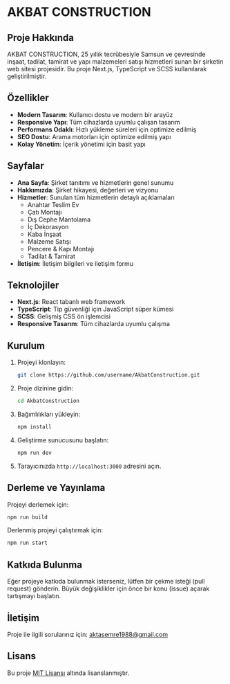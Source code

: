 # AKBAT CONSTRUCTION

## Proje Hakkında

AKBAT CONSTRUCTION, 25 yıllık tecrübesiyle Samsun ve çevresinde inşaat, tadilat, tamirat ve yapı malzemeleri satışı hizmetleri sunan bir şirketin web sitesi projesidir. Bu proje Next.js, TypeScript ve SCSS kullanılarak geliştirilmiştir.

## Özellikler

- **Modern Tasarım**: Kullanıcı dostu ve modern bir arayüz
- **Responsive Yapı**: Tüm cihazlarda uyumlu çalışan tasarım
- **Performans Odaklı**: Hızlı yükleme süreleri için optimize edilmiş
- **SEO Dostu**: Arama motorları için optimize edilmiş yapı
- **Kolay Yönetim**: İçerik yönetimi için basit yapı

## Sayfalar

- **Ana Sayfa**: Şirket tanıtımı ve hizmetlerin genel sunumu
- **Hakkımızda**: Şirket hikayesi, değerleri ve vizyonu
- **Hizmetler**: Sunulan tüm hizmetlerin detaylı açıklamaları
  - Anahtar Teslim Ev
  - Çatı Montajı
  - Dış Cephe Mantolama
  - İç Dekorasyon
  - Kaba İnşaat
  - Malzeme Satışı
  - Pencere & Kapı Montajı
  - Tadilat & Tamirat
- **İletişim**: İletişim bilgileri ve iletişim formu

## Teknolojiler

- **Next.js**: React tabanlı web framework
- **TypeScript**: Tip güvenliği için JavaScript süper kümesi
- **SCSS**: Gelişmiş CSS ön işlemcisi
- **Responsive Tasarım**: Tüm cihazlarda uyumlu çalışma

## Kurulum

1. Projeyi klonlayın:
   ```bash
   git clone https://github.com/username/AkbatConstruction.git
   ```

2. Proje dizinine gidin:
   ```bash
   cd AkbatConstruction
   ```

3. Bağımlılıkları yükleyin:
   ```bash
   npm install
   ```

4. Geliştirme sunucusunu başlatın:
   ```bash
   npm run dev
   ```

5. Tarayıcınızda `http://localhost:3000` adresini açın.

## Derleme ve Yayınlama

Projeyi derlemek için:

```bash
npm run build
```

Derlenmiş projeyi çalıştırmak için:

```bash
npm run start
```

## Katkıda Bulunma

Eğer projeye katkıda bulunmak isterseniz, lütfen bir çekme isteği (pull request) gönderin. Büyük değişiklikler için önce bir konu (issue) açarak tartışmayı başlatın.

## İletişim

Proje ile ilgili sorularınız için: aktasemre1988@gmail.com

## Lisans

Bu proje [MIT Lisansı](LICENSE) altında lisanslanmıştır. 